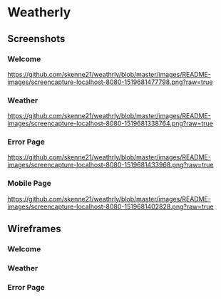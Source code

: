 # Weatherly


## Screenshots

### Welcome
https://github.com/skenne21/weathrly/blob/master/images/README-images/screencapture-localhost-8080-1519681477798.png?raw=true

### Weather
https://github.com/skenne21/weathrly/blob/master/images/README-images/screencapture-localhost-8080-1519681338764.png?raw=true

### Error Page
https://github.com/skenne21/weathrly/blob/master/images/README-images/screencapture-localhost-8080-1519681433968.png?raw=true

### Mobile Page
https://github.com/skenne21/weathrly/blob/master/images/README-images/screencapture-localhost-8080-1519681402828.png?raw=true

## Wireframes

### Welcome

### Weather

### Error Page

